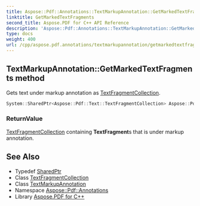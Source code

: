 ```yaml
---
title: Aspose::Pdf::Annotations::TextMarkupAnnotation::GetMarkedTextFragments method
linktitle: GetMarkedTextFragments
second_title: Aspose.PDF for C++ API Reference
description: 'Aspose::Pdf::Annotations::TextMarkupAnnotation::GetMarkedTextFragments method. Gets text under markup annotation as TextFragmentCollection in C++.'
type: docs
weight: 400
url: /cpp/aspose.pdf.annotations/textmarkupannotation/getmarkedtextfragments/
---
```

## TextMarkupAnnotation::GetMarkedTextFragments method


Gets text under markup annotation as [TextFragmentCollection](../).

```cpp
System::SharedPtr<Aspose::Pdf::Text::TextFragmentCollection> Aspose::Pdf::Annotations::TextMarkupAnnotation::GetMarkedTextFragments()
```


### ReturnValue

[TextFragmentCollection](../) containing **TextFragment**s that is under markup annotation.

## See Also

* Typedef [SharedPtr](../../../system/sharedptr/)
* Class [TextFragmentCollection](../../../aspose.pdf.text/textfragmentcollection/)
* Class [TextMarkupAnnotation](../)
* Namespace [Aspose::Pdf::Annotations](../../)
* Library [Aspose.PDF for C++](../../../)
